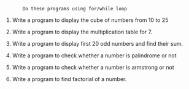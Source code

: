            Do these programs using for/while loop

1. Write a program to display the cube of numbers from 10 to 25

2. Write a program to display the multiplication table for 7.

3. Write a program to display first 20 odd numbers and find their sum.

4. Write a program to check whether a number is palindrome or not

5. Write a program to check whether a number is armstrong or not

6. Write a program to find factorial of a number.